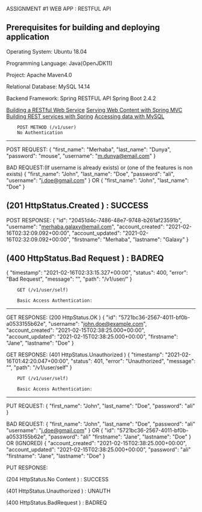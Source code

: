 ASSIGNMENT #1 WEB APP : RESTFUL API

Prerequisites for building and deploying application
------------------------------------
Operating System: Ubuntu 18.04

Programming Language: Java(OpenJDK11)

Project: Apache Maven4.0 

Relational Database: MySQL 14.14

Backend Framework: Spring RESTFUL API
		   Spring Boot 2.4.2

[Building a RESTful Web Service](https://spring.io/guides/gs/rest-service/)
[Serving Web Content with Spring MVC](https://spring.io/guides/gs/serving-web-content/)
[Building REST services with Spring](https://spring.io/guides/tutorials/bookmarks/)
[Accessing data with MySQL](https://spring.io/guides/gs/accessing-data-mysql/)


		POST METHOD (/v1/user) 
		No Authentication
----------------------------------------------
POST REQUEST:
{
  "first_name": "Merhaba",
  "last_name": "Dunya",
  "password": "mouse",
  "username": "m.dunya@email.com"
}

BAD REQUEST:(If username is already exists) or (one of the features is non exists)
{
  "first_name": "John",
  "last_name": "Doe",
  "password": "ali",
   "username": "j.doe@gmail.com"
}
	OR
{
  "first_name": "John",
  "last_name": "Doe"
}

(201 HttpStatus.Created ) : SUCCESS
--------------------------------------------------
POST RESPONSE:
{
    "id": "20451d4c-7486-48e7-9748-b261af23591b",
    "username": "merhaba.galaxy@email.com",
    "account_created": "2021-02-16T02:32:09.092+00:00",
    "account_updated": "2021-02-16T02:32:09.092+00:00",
    "firstname": "Merhaba",
    "lastname": "Galaxy"
}

(400 HttpStatus.Bad Request ) : BADREQ
--------------------------------------------------
{
    "timestamp": "2021-02-16T02:33:15.327+00:00",
    "status": 400,
    "error": "Bad Request",
    "message": "",
    "path": "/v1/user/"
}


		GET (/v1/user/self)

		Basic Access Authentication:
--------------------------------------------------
GET RESPONSE: (200 HttpStatus.OK )
{
    "id": "5721bc36-2567-4011-bf0b-a0533155b62e",
    "username": "john.doe@example.com",
    "account_created": "2021-02-15T02:38:25.000+00:00",
    "account_updated": "2021-02-15T02:38:25.000+00:00",
    "firstname": "Jane",
    "lastname": "Doe"
}

GET RESPONSE: (401 HttpStatus.Unauthorized )
{
    "timestamp": "2021-02-16T01:42:20.047+00:00",
    "status": 401,
    "error": "Unauthorized",
    "message": "",
    "path": "/v1/user/self"
}

		PUT (/v1/user/self)
			
		Basic Access Authentication:
--------------------------------------------------

PUT REQUEST:
{
  "first_name": "John",
  "last_name": "Doe",
  "password": "ali"
}

BAD REQUEST:
{
  "first_name": "John",
  "last_name": "Doe",
  "password": "ali"
   "username": "j.doe@gmail.com"
}
	OR
{
    "id": "5721bc36-2567-4011-bf0b-a0533155b62e",
    "password": "ali"
    "firstname": "Jane",
    "lastname": "Doe"
}
	OR (IGNORED)
{
    "account_created": "2021-02-15T02:38:25.000+00:00",
    "account_updated": "2021-02-15T02:38:25.000+00:00",
    "password": "ali"
    "firstname": "Jane",
    "lastname": "Doe"
}

PUT RESPONSE:

(204 HttpStatus.No Content ) : SUCCESS

(401 HttpStatus.Unauthorized ) : UNAUTH

(400 HttpStatus.BadRequest ) : BADREQ



